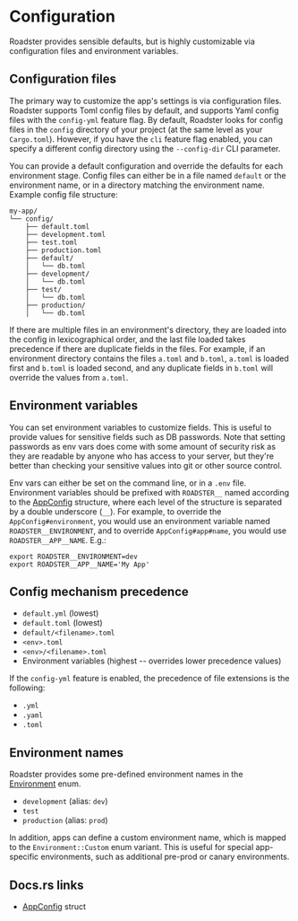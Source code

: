 # Configuration

Roadster provides sensible defaults, but is highly customizable via configuration files and environment variables.

## Configuration files

The primary way to customize the app's settings is via configuration files. Roadster supports Toml config files by
default, and supports Yaml config files with the `config-yml` feature flag. By default, Roadster looks for config files
in the `config` directory of your project (at the same level as your `Cargo.toml`). However, if you have the `cli`
feature flag enabled, you can specify a different config directory using the `--config-dir` CLI parameter.

You can provide a default configuration and override the defaults for each environment stage. Config files can either
be in a file named `default` or the environment name, or in a directory matching the environment name. Example config
file structure:

```text
my-app/
└── config/
    ├── default.toml
    ├── development.toml
    ├── test.toml
    ├── production.toml
    ├── default/
    │   └── db.toml
    ├── development/
    │   └── db.toml
    ├── test/
    │   └── db.toml
    ├── production/
    │   └── db.toml
```

If there are multiple files in an environment's directory, they are loaded into the config in lexicographical order, and
the last file loaded takes precedence if there are duplicate fields in the files. For example, if an environment
directory contains the files `a.toml` and `b.toml`, `a.toml` is loaded first and `b.toml` is loaded second, and any
duplicate fields in `b.toml` will override the values from `a.toml`.

## Environment variables

You can set environment variables to customize fields. This is useful to provide values for sensitive fields such as DB
passwords. Note that setting passwords as env vars does come with some amount of security risk as they are readable by
anyone who has access to your server, but they're better than checking your sensitive values into git or other source
control.

Env vars can either be set on the command line, or in a `.env` file. Environment variables should be prefixed with
`ROADSTER__` named according to the [AppConfig](https://docs.rs/roadster/latest/roadster/config/struct.AppConfig.html)
structure, where each level of the structure is separated by a double underscore (`__`). For example, to override the
`AppConfig#environment`, you would use an environment variable named `ROADSTER__ENVIRONMENT`, and to override
`AppConfig#app#name`, you would use `ROADSTER__APP__NAME`. E.g.:

```shell
export ROADSTER__ENVIRONMENT=dev
export ROADSTER__APP__NAME='My App'
```

## Config mechanism precedence

- `default.yml` (lowest)
- `default.toml` (lowest)
- `default/<filename>.toml`
- `<env>.toml`
- `<env>/<filename>.toml`
- Environment variables (highest -- overrides lower precedence values)

If the `config-yml` feature is enabled, the precedence of file extensions is the following:

- `.yml`
- `.yaml`
- `.toml`

## Environment names

Roadster provides some pre-defined environment names in
the [Environment](https://docs.rs/roadster/latest/roadster/config/environment/enum.Environment.html) enum.

- `development` (alias: `dev`)
- `test`
- `production` (alias: `prod`)

In addition, apps can define a custom environment name, which is mapped to the `Environment::Custom` enum variant. This
is useful for special app-specific environments, such as additional pre-prod or canary environments.

## Docs.rs links

- [AppConfig](https://docs.rs/roadster/latest/roadster/config/struct.AppConfig.html) struct